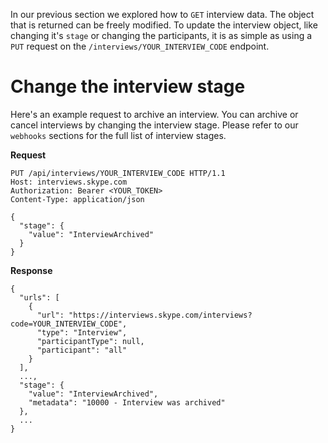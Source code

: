 In our previous section we explored how to `GET` interview data. The object that is returned can be freely modified. To update the interview object, like changing it's `stage` or changing the participants, it is as simple as using a `PUT` request on the `/interviews/YOUR_INTERVIEW_CODE` endpoint.


# Change the interview stage
Here's an example request to archive an interview. You can archive or cancel interviews by changing the interview stage. Please refer to our `webhooks` sections for the full list of interview stages.

**Request**
```
PUT /api/interviews/YOUR_INTERVIEW_CODE HTTP/1.1 
Host: interviews.skype.com 
Authorization: Bearer <YOUR_TOKEN> 
Content-Type: application/json 

{
  "stage": {
    "value": "InterviewArchived"
  }
}
```

**Response**
```
{
  "urls": [
    {
      "url": "https://interviews.skype.com/interviews?code=YOUR_INTERVIEW_CODE",
      "type": "Interview",
      "participantType": null,
      "participant": "all"
    }
  ],
  ...,
  "stage": {
    "value": "InterviewArchived",
    "metadata": "10000 - Interview was archived"
  },
  ...
}
```